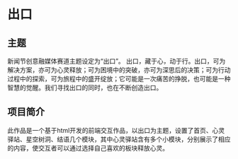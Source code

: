 # 出口
## 主题
新闻节创意融媒体赛道主题设定为“出口”。
出口，藏于心，动于行。出口，可为解决方案，亦可为心灵释放；可为困境中的突破，亦可为深思后的决策；可为行动过程中的探索，可为旅程中的盛开绽放；它可能是一次痛苦的挣脱，也可能是一种智慧的觉醒。我们寻找出口的同时，也在不断创造出口。
## 项目简介
此作品是一个基于html开发的前端交互作品，以出口为主题，设置了首页、心灵驿站、星空树洞、结语几个模块，其中心灵驿站含有多个小模块，分别展示了相应的内容，使交互者可以通过选择自己喜欢的板块释放心灵。
